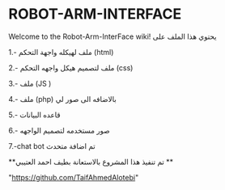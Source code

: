 # ROBOT-ARM-INTERFACE
Welcome to the Robot-Arm-InterFace wiki! يحتوي هذا الملف على

1.- ملف لهيكله واجهة التحكم (html)

2.- ملف لتصميم هيكل واجهه التحكم (css)

3.- ملف (JS )

4.- ملف (php) بالاضافه الى صور لي

5.- قاعده البيانات

6.- صور مستخدمه لتصميم الواجهه

7.-chat bot تم اضافة متحدث 

**تم تنفيذ هذا المشروع بالاستعانة بطيف احمد العتيبي **

"https://github.com/TaifAhmedAlotebi"
